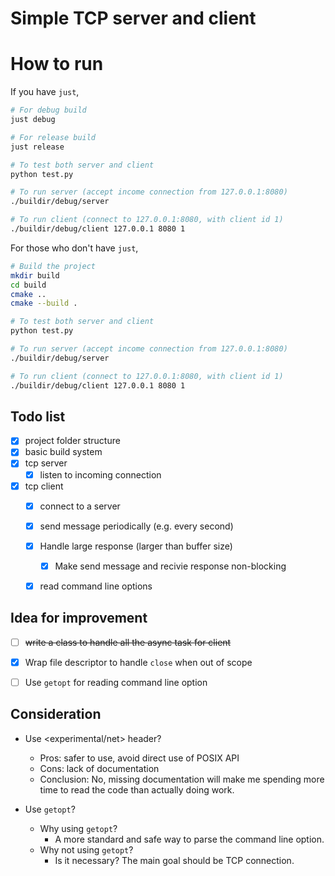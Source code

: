 # Simple TCP server and client

# How to run
If you have `just`,
```bash
# For debug build
just debug

# For release build
just release

# To test both server and client
python test.py

# To run server (accept income connection from 127.0.0.1:8080)
./buildir/debug/server

# To run client (connect to 127.0.0.1:8080, with client id 1)
./buildir/debug/client 127.0.0.1 8080 1
```

For those who don't have `just`,
```bash
# Build the project
mkdir build
cd build
cmake ..
cmake --build .

# To test both server and client
python test.py

# To run server (accept income connection from 127.0.0.1:8080)
./buildir/debug/server

# To run client (connect to 127.0.0.1:8080, with client id 1)
./buildir/debug/client 127.0.0.1 8080 1
```

## Todo list
- [X] project folder structure
- [X] basic build system
- [X] tcp server
  - [X] listen to incoming connection
- [X] tcp client
  - [X] connect to a server
  - [X] send message periodically (e.g. every second)
  - [X] Handle large response (larger than buffer size)
    - [X] Make send message and recivie response non-blocking
  - [X] read command line options


## Idea for improvement
- [ ] ~~write a class to handle all the async task for client~~
- [X] Wrap file descriptor to handle `close` when out of scope
- [ ] Use `getopt` for reading command line option


## Consideration
- Use <experimental/net> header?
  - Pros: safer to use, avoid direct use of POSIX API
  - Cons: lack of documentation
  - Conclusion: No, missing documentation will make me spending more time to read the code than actually doing work.

- Use `getopt`?
  - Why using `getopt`?
    - A more standard and safe way to parse the command line option.
  - Why not using `getopt`?
    - Is it necessary? The main goal should be TCP connection.
